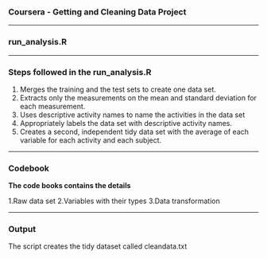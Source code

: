 
### Coursera - Getting and Cleaning Data Project 
***************************************************************************************************************************************************
### run_analysis.R
***************************************************************************************************************************************************

### Steps followed in the run_analysis.R  

1. Merges the training and the test sets to create one data set.
2. Extracts only the measurements on the mean and standard deviation for each measurement. 
3. Uses descriptive activity names to name the activities in the data set
4. Appropriately labels the data set with descriptive activity names. 
5. Creates a second, independent tidy data set with the average of each variable for each activity and each subject.

***************************************************************************************************************************************************

### Codebook 

**The code books contains the details**

1.Raw data set
2.Variables with their types
3.Data transformation

***************************************************************************************************************************************************

### Output

The script creates the tidy dataset called cleandata.txt
